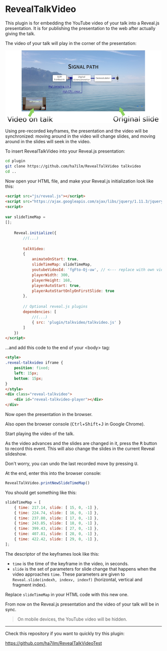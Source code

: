 # RevealTalkVideo

This plugin is for embedding the YouTube video of your talk into a Reveal.js presentation. It is for publishing the presentation to the web after actually giving the talk.

The video of your talk will play in the corner of the presentation:

![doc/talkvideojs-1.png](doc/talkvideojs-1.png)

Using pre-recorded keyframes, the presentation and the video will be synchronized: moving around in the video will change slides, and moving around in the slides will seek in the video.

To insert RevealTalkVideo into your Reveal.js presentation:

```bash
cd plugin
git clone https://github.com/ha7ilm/RevealTalkVideo talkvideo
cd ..
```

Now open your HTML file, and make your Reveal.js initialization look like this:

```html
<script src="js/reveal.js"></script>
<script src="https://ajax.googleapis.com/ajax/libs/jquery/1.11.3/jquery.min.js"></script>
<script>

var slideTimeMap =
[];

    Reveal.initialize({
        //(...)

        talkVideo:
        {
            animateOnStart: true,
            slideTimeMap: slideTimeMap,
            youtubeVideoId: 'fgFto-Oj-uw', // <--- replace with own video ID
            playerWidth: 300,
            playerHeight: 168,
            playerAutoStart: true,
            playerAutoStartOnlyOnFirstSlide: true
        },

        // Optional reveal.js plugins
        dependencies: [
            //(...)
            { src: 'plugin/talkvideo/talkvideo.js' }
        ]
    })
</script>
```

...and add this code to the end of your &lt;body&gt; tag:
```html
<style>
.reveal-talkvideo iframe {
    position: fixed;
    left: 15px;
    bottom: 15px;
}
</style>
<div class="reveal-talkvideo">
    <div id="reveal-talkvideo-player"></div>
</div>
```

Now open the presentation in the browser.

Also open the browser console (<kbd>Ctrl</kbd>+<kbd>Shift</kbd>+<kbd>J</kbd> in Google Chrome).

Start playing the video of the talk.

As the video advances and the slides are changed in it, press the <kbd>R</kbd> button to record this event. This will also change the slides in the current Reveal slideshow.

Don't worry, you can undo the last recorded move by pressing <kbd>U</kbd>.

At the end, enter this into the browser console:

```js
RevealTalkVideo.printNewSlideTimeMap()
```

You should get something like this:

```js
slideTimeMap = [
	{ time: 217.14, slide: [ 15, 0, -1] },
	{ time: 224.74, slide: [ 16, 0, -1] },
	{ time: 237.80, slide: [ 17, 0, -1] },
	{ time: 243.85, slide: [ 18, 0, -1] },
	{ time: 399.43, slide: [ 27, 0, -1] },
	{ time: 407.81, slide: [ 28, 0, -1] },
	{ time: 422.42, slide: [ 29, 0, -1] },
];
```
The descriptor of the keyframes look like this:
* `time` is the time of the keyframe in the video, in seconds.
* `slide` is the set of parameters for slide change that happens when the video approaches `time`. These parameters are given to `Reveal.slide(indexh, indexv, indexf)` (horizontal, vertical and fragment index).

Replace `slideTimeMap` in your HTML code with this new one.

From now on the Reveal.js presentation and the video of your talk will be in sync.

> On mobile devices, the YouTube video will be hidden.

----

Check this repository if you want to quickly try this plugin:

https://github.com/ha7ilm/RevealTalkVideoTest
